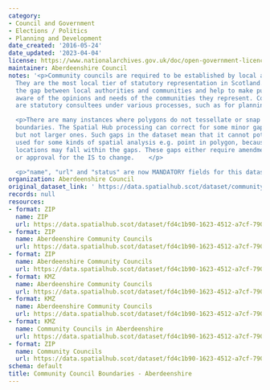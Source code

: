 ```yaml
---
category:
- Council and Government
- Elections / Politics
- Planning and Development
date_created: '2016-05-24'
date_updated: '2023-04-04'
license: https://www.nationalarchives.gov.uk/doc/open-government-licence/version/3/
maintainer: Aberdeenshire Council
notes: '<p>Community councils are required to be established by local authorities.
  They are the most local tier of statutory representation in Scotland. They bridge
  the gap between local authorities and communities and help to make public bodies
  aware of the opinions and needs of the communities they represent. Community councils
  are statutory consultees under various processes, such as for planning applications.</p>

  <p>There are many instances where polygons do not tessellate or snap to local authority
  boundaries. The Spatial Hub processing can correct for some minor gap errors (&lt;5m)
  but not larger ones. Such gaps in the dataset mean that it cannot potentially be
  used for some kinds of spatial analysis e.g. point in polygon, because some point
  locations may fall within the gaps. These gaps either require amendment at source
  or approval for the IS to change.    </p>

  <p>"name", "url" and "status" are now MANDATORY fields for this dataset.                                                                                                                                                                                                                                                                                                                                                                                                                                                                                                                                                                                                                                                                                                                                                                                                                                                                                                                                                                                                                                                                                                                                                                                                                                                                                                                                                                                                                                                                                                                                                                                                                           </p>'
organization: Aberdeenshire Council
original_dataset_link: ' https://data.spatialhub.scot/dataset/community_council_boundaries-as'
records: null
resources:
- format: ZIP
  name: ZIP
  url: https://data.spatialhub.scot/dataset/fd4c1b90-1623-4512-a7cf-790d8a882e79/resource/7f0d405e-2d1c-4473-987e-eaa1c39be29c/download/aberdeenshirecommunitycouncils.zip
- format: ZIP
  name: Aberdeenshire Community Councils
  url: https://data.spatialhub.scot/dataset/fd4c1b90-1623-4512-a7cf-790d8a882e79/resource/11c8c9c8-1ccb-420e-90d0-94d5a0acc897/download/aberdeenshirecommunitycouncils.zip
- format: ZIP
  name: Aberdeenshire Community Councils
  url: https://data.spatialhub.scot/dataset/fd4c1b90-1623-4512-a7cf-790d8a882e79/resource/5198d4c5-ad8e-4e0a-aa74-db4c010cdeaa/download/abshirecommunitycouncils08-05-18.zip
- format: KMZ
  name: Aberdeenshire Community Councils
  url: https://data.spatialhub.scot/dataset/fd4c1b90-1623-4512-a7cf-790d8a882e79/resource/034899e3-986d-42df-9166-a61baae3b202/download/abshire_community_councils_28-06-19.kmz
- format: KMZ
  name: Aberdeenshire Community Councils
  url: https://data.spatialhub.scot/dataset/fd4c1b90-1623-4512-a7cf-790d8a882e79/resource/5a81c53b-9199-45e2-801b-752b2c60ab70/download/abdnshire-community-councils-2020-08-31.kmz
- format: KMZ
  name: Community Councils in Aberdeenshire
  url: https://data.spatialhub.scot/dataset/fd4c1b90-1623-4512-a7cf-790d8a882e79/resource/a34a3d06-ec85-489b-b3de-f08ab6375aa2/download/abdnshire-community-councils-2021-05-18.kmz
- format: ZIP
  name: Community Councils
  url: https://data.spatialhub.scot/dataset/fd4c1b90-1623-4512-a7cf-790d8a882e79/resource/a99df7ac-4634-4f70-a471-b008e5891c7a/download/communitycouncils_shire.zip
schema: default
title: Community Council Boundaries - Aberdeenshire
---
```

